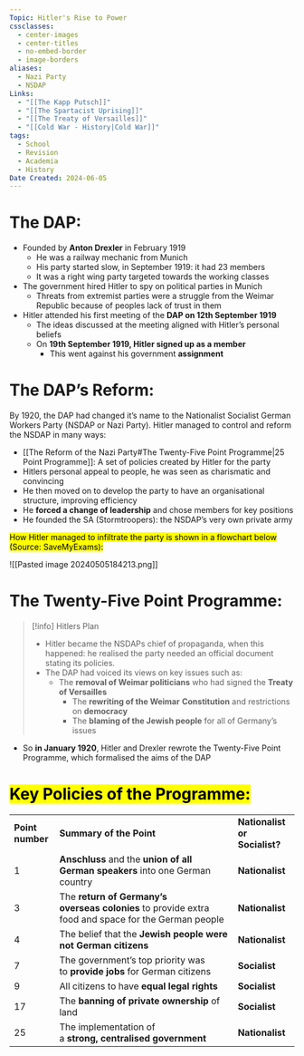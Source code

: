 ```yaml
---
Topic: Hitler's Rise to Power
cssclasses:
  - center-images
  - center-titles
  - no-embed-border
  - image-borders
aliases:
  - Nazi Party
  - NSDAP
Links:
  - "[[The Kapp Putsch]]"
  - "[[The Spartacist Uprising]]"
  - "[[The Treaty of Versailles]]"
  - "[[Cold War - History|Cold War]]"
tags:
  - School
  - Revision
  - Academia
  - History
Date Created: 2024-06-05
---
```

# The DAP: 

- Founded by **Anton Drexler** in February 1919 
	- He was a railway mechanic from Munich 
	- His party started slow, in September 1919: it had 23 members 
	- It was a right wing party targeted towards the working classes 
- The government hired Hitler to spy on political parties in Munich 
	- Threats from extremist parties were a struggle from the Weimar Republic because of peoples lack of trust in them 
- Hitler attended his first meeting of the **DAP on 12th September 1919**
    - The ideas discussed at the meeting aligned with Hitler’s personal beliefs
    - On **19th September 1919, Hitler signed up as a member**
        - This went against his government **assignment**

# The DAP’s Reform: 

By 1920, the DAP had changed it’s name to the Nationalist Socialist German Workers Party (NSDAP or Nazi Party). Hitler managed to control and reform the NSDAP in many ways:

- [[The Reform of the Nazi Party#The Twenty-Five Point Programme|25 Point Programme]]: A set of policies created by Hitler for the party 
- Hitlers personal appeal to people, he was seen as charismatic and convincing 
- He then moved on to develop the party to have an organisational structure, improving efficiency
- He **forced a change of leadership** and chose members for key positions 
- He founded the SA (Stormtroopers): the NSDAP’s very own private army 

<mark class="hltr-green">How Hitler managed to infiltrate the party is shown in a flowchart below (Source: SaveMyExams): </mark>

![[Pasted image 20240505184213.png]]

# The Twenty-Five Point Programme: 

>[!info] Hitlers Plan
>- Hitler became the NSDAPs chief of propaganda, when this happened: he realised the party needed an official document stating its policies. 
>- The DAP had voiced its views on key issues such as: 
> 	 - The **removal of Weimar politicians** who had signed the **Treaty of Versailles**
> 	   - The **rewriting of the Weimar** **Constitution** and restrictions on **democracy**
> 	   - The **blaming of the Jewish people** for all of Germany’s issues

- So **in January 1920**, Hitler and Drexler rewrote the Twenty-Five Point Programme, which formalised the aims of the DAP 
# <mark class="hltr-pink">Key Policies of the Programme: </mark>

|                  |                                                                                                         |                               |
| ---------------- | ------------------------------------------------------------------------------------------------------- | ----------------------------- |
| **Point number** | **Summary of the Point**                                                                                | **Nationalist or Socialist?** |
| 1                | **Anschluss** and the **union of all German speakers** into one German country                          | **Nationalist**               |
| 3                | The **return of Germany’s overseas** **colonies** to provide extra food and space for the German people | **Nationalist**               |
| 4                | The belief that the **Jewish people were not German** **citizens**                                      | **Nationalist**               |
| 7                | The government’s top priority was to **provide jobs** for German citizens                               | **Socialist**                 |
| 9                | All citizens to have **equal legal rights**                                                             | **Socialist**                 |
| 17               | The **banning of private ownership** of land                                                            | **Socialist**                 |
| 25               | The implementation of a **strong,** **centralised** **government**                                      | **Nationalist**               |
